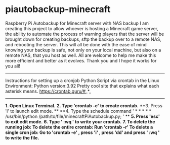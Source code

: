 # piautobackup-minecraft
Raspberry Pi Autobackup for Minecraft server with NAS backup
I am creating this project to allow whoever is hosting a Minecraft game server,
the ability to automate the process of warning players that the server will be brought down for creating backups,
sftp the backup over to a remote NAS, and rebooting the server. This will all be done with the ease of mind knowing your backup
is safe, not only on your local machine, but also on a remote NAS, that you host as well.
All are welcome to help me make this more efficient and better as it evolves.
Thank you and I hope it works for you all!

***
Instructions for setting up a cronjob Python Script via crontab in the Linux Environment: Python version:3.92
Pretty cool site that explains what each asterisk means. https://crontab.guru/#*_*_*_*_*
***

**1. Open Linux Terminal.**
**2. Type 'crontab -e' to create crontab.**
**3. Press 'i' to launch edit mode. **
**4. Type the schedule command ' * * * * * /usr/bin/python /path/to/file/minecraftPiAutobackup.py; ' **
**5. Press 'esc' to exit edit mode.**
**6. Type ' :wq ' to write your crontab.**
**7. To delete the running job: 
    To delete the entire crontab: Run 'crontab -r'
    To delete a single cron job: Go to 'crontab -e' , press 'i' , press 'dd' and press ' :wq ' to write the file.**
